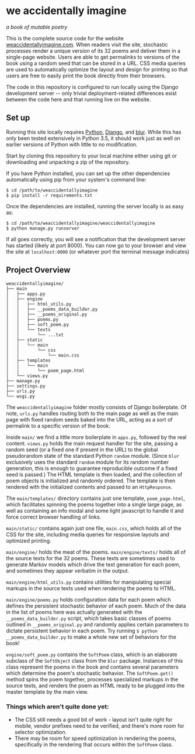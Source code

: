 # we accidentally imagine
*a book of mutable poetry*

This is the complete source code for the website
[weaccidentallyimagine.com](http://weaccidentallyimagine.com).
When readers visit the site, stochastic processes render a unique version
of its 32 poems and deliver them in a single-page website. Users are able
to get permalinks to versions of the book using a random seed that can be
stored in a URL. CSS media queries are used to automatically optimize
the layout and design for printing so that users are free to easily print
the book directly from their browsers.

The code in this repository is configured to run locally using the Django
development server -- only trivial deployment-related differences exist
between the code here and that running live on the website.

## Set up

Running this site locally requires [Python](https://www.python.org/),
[Django](https://www.djangoproject.com/),
and [blur](https://github.com/ajyoon/blur).
While this has only been tested extensively in Python 3.5, it should work
just as well on earlier versions of Python with little to no modification.

Start by cloning this repository to your local machine either using git
or downloading and unpacking a zip of the repository.

If you have Python installed, you can set up the other dependencies
automatically using pip from your system's command line:

    $ cd /path/to/weaccidentallyimagine
    $ pip install -r requirements.txt

Once the dependencies are installed, running the server locally is as
easy as:

    $ cd /path/to/weaccidentallyimagine/weaccidentallyimagine
    $ python manage.py runserver

If all goes correctly, you will see a notification that the development
server has started (likely at port 8000). You can now go to your browser
and view the site at `localhost:8000` (or whatever port the terminal
message indicates)

## Project Overview
```
weaccidentallyimagine/
├── main
│   ├── apps.py
│   ├── engine
│   │   ├── html_utils.py
│   │   ├── __poems_data_builder.py
│   │   ├── __poems_original.py
│   │   ├── poems.py
│   │   ├── soft_poem.py
│   │   └── texts
│   │       └── ...txt
│   ├── static
│   │   └── main
│   │       └── css
│   │           └── main.css
│   ├── templates
│   │   └── main
│   │       └── poem_page.html
│   └── views.py
├── manage.py
├── settings.py
├── urls.py
└── wsgi.py
```
The `weaccidentallyimagine` folder mostly consists of Django boilerplate.
Of note, `urls.py` handles routing both to the main page as well as
the main page with fixed random seeds baked into the URL, acting as a sort
of permalink to a specific version of the book.

Inside `main/` we find a little more boilerplate in `apps.py`, followed by
the real content. `views.py` holds the main request handler for the
site, passing a random seed (or a fixed one if present in the URL) to
the global pseudorandom state of the standard Python `random` module.
(Since `blur` exclusively uses the standard `random` module for its random
number generation, this is enough to guarantee reproducible outcome if a
fixed seed is passed.) The HTML template is then loaded, and the collection
of poem objects is initialized and randomly ordered. The template is then
rendered with the initialized contents and passed to an `HttpResponse`.

The `main/templates/` directory contains just one template, `poem_page.html`,
which facilitates spinning the poems together into a single large page, as
well as containing an info modal and some light javascript to handle it and
force correct browser handling of links.

`main/static/` contains again just one file, `main.css`, which holds
all of the CSS for the site, including media queries for responsive layouts
and optimized printing.

`main/engine/` holds the meat of the poems.
`main/engine/texts/` holds all of the source texts for the 32 poems.
These texts are sometimes used to generate Markov models which drive the text
generation for each poem, and sometimes they appear verbatim in the output.

`main/engine/html_utils.py` contains utilities for manipulating special
markups in the source texts used when rendering the poems to HTML.

`main/engine/poems.py` holds configuration data for each poem which defines
the persistent stochastic behavior of each poem. Much of the data
in the list of poems here was actually generated with the
`__poems_data_builder.py` script, which takes basic classes of poems outlined
in `__poems_original.py` and randomly applies certain parameters to dictate
persistent behavior in each poem. Try running
`$ python __poems_data_builder.py` to make a whole new set of behaviors
for the book!

`engine/soft_poem.py` contains the `SoftPoem` class, which is an elaborate
subclass of the `SoftObject` class from the `blur` package. Instances of this
class represent the poems in the book and contains several parameters
which determine the poem's stochastic behavior.
The `SoftPoem.get()` method spins the poem together, processes specialized
markups in the source texts, and renders the poem as HTML ready to be plugged
into the master template by the main view.

### Things which aren't quite done yet:

* The CSS still needs a good bit of work - layout isn't quite right
  for mobile, vendor prefixes need to be verified, and there's more
  room for selector optimization.
* There may be room for speed optimization in rendering the poems,
  specifically in the rendering that occurs within the `SoftPoem` class.
